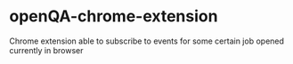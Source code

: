 # openQA-chrome-extension
Chrome extension able to subscribe to events for some certain job opened currently in browser
